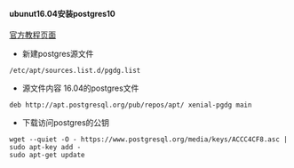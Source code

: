 #### ubunut16.04安装postgres10
[官方教程页面](https://www.postgresql.org/download/linux/ubuntu/)
+ 新建postgres源文件
```
/etc/apt/sources.list.d/pgdg.list
```
+ 源文件内容 16.04的postgres文件
```
deb http://apt.postgresql.org/pub/repos/apt/ xenial-pgdg main
```
+ 下载访问postgres的公钥
```
wget --quiet -O - https://www.postgresql.org/media/keys/ACCC4CF8.asc | sudo apt-key add -
sudo apt-get update
```